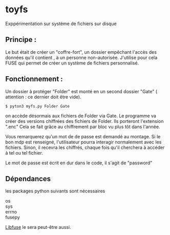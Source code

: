 # toyfs
Exppérimentation sur système de fichiers sur disque  


## Principe :
Le but était de créer un "coffre-fort", un dossier empêchant l'accès des données qu'il contient , à un personne non-autorisée.
J'utilise pour cela FUSE qui permet de créer un système de fichiers personnalisé. 

##  Fonctionnement : 
Un dossier à protéger "Folder" est monté en un second dossier "Gate" ( attention : ce dernier doit être vide).
    
```
$ pyton3 myfs.py Folder Gate
```
    
on accède désormais aux fichiers de Folder via Gate. Le programme va créer des versions chiffrées des fichiers de Folder. Ils porteront l'extension ".enc"
Cela se fait grâce au chiffrement par bloc vu plus tôt dans l'année.

Vous remarquerez qu'un mot de de passe est demandé au montage. Si le bon mdp est renseigné, l'utilisateur pourra interagir normalement avec les fichiers.
Sinon, il recevra les chiffrés, chaque fois qu'il cherchera à accéder à tel ou tel fichier.

Le mot de passe est écrit en dur dans le code, il s'agit de "password" 


## Dépendances
les packages python suivants sont nécessaires  

os  
sys  
errno  
fusepy  

[Libfuse](https://github.com/libfuse/libfuse) le sera peut-être aussi.

